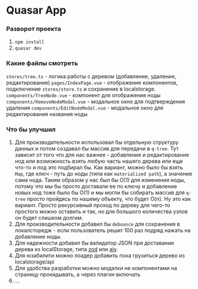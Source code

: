 # Quasar App

### Разворот проекта

1. `npm install`
2. `quasar dev`

### Какие файлы смотреть

`stores/tree.ts` - логика работы с деревом (добавление, удаление, редактирование)
`pages/IndexPage.vue` - отображение компонентов, подключение `stores/store.ts` и сохранение в localstorage.
`components/TreeNode.vue` - компонент для отображения ноды
`components/RemoveNodeModal.vue` - модальное окно для подтверждения удаления
`components/EditNodeModal.vue` - модальное окно для редактирования названия ноды

### Что бы улучшил

1. Для производительности использовал бы отдельную структуру данных и потом создавал бы массив для передачи в `q-tree`. Тут зависит от того что для нас важнее - добавление и редактирование нод или возможность взять любую часть нашего дерева или еще что-то и под это подбирал бы. Как вариант, можно было бы взять `Map`, где ключ - путь до ноды (типа как `materialized path`), а значение сама нода. Таким образом у нас был бы O(1) для изменения ноды, потому что мы бы просто доставали ее по ключу и добавление новых нод тоже было бы O(1) и мы могли бы собирать массив для `q-tree` просто пройдясь по нашему объекту, что будет O(n). Ну это как вариант. Просто рекурсивный проход по дереву для чего-то простого можно оставить и так, но для большого количества узлов он будет слишком долгим.
2. Для производительности добавил бы `debounce` для сохранения в локалсторедж - если пользователь решит 100 раз подряд нажать на добавление ноды.
3. Для надежности добавил бы валидатор JSON при доставании дерева из localStorage, типа [zod](https://github.com/colinhacks/zod) или [ajv](https://github.com/ajv-validator/ajv).
4. Для юзабилити можно лоадер добавить пока грузиться дерево из localstorage/api
5. Для удобства разработки можно модалки не компонентами на страницу прокидывать, а через плагин включать
6. ...
